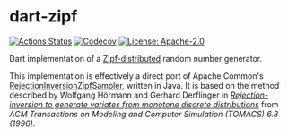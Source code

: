 # dart-zipf

[![Actions Status](https://github.com/flexremit/app/workflows/build/badge.svg)](https://github.com/flexremit/app/actions?query=workflow%3Abuild)
[![Codecov](https://codecov.io/github/brokeyourbike/dart_zipf/coverage.svg?branch=master)](https://codecov.io/gh/brokeyourbike/dart_zipf)
[![License: Apache-2.0](https://img.shields.io/github/license/brokeyourbike/dart_zipf)](https://github.com/brokeyourbike/dart_zipf/blob/main/LICENSE)

Dart implementation of a
[Zipf-distributed](https://en.wikipedia.org/wiki/Zipf's_law) random
number generator.

This implementation is effectively a direct port of Apache Common's
[RejectionInversionZipfSampler](https://github.com/apache/commons-rng/blob/6a1b0c16090912e8fc5de2c1fb5bd8490ac14699/commons-rng-sampling/src/main/java/org/apache/commons/rng/sampling/distribution/RejectionInversionZipfSampler.java),
written in Java. It is based on the method described by Wolfgang Hörmann and Gerhard Derflinger
in [*Rejection-inversion to generate variates from monotone discrete
distributions*](https://dl.acm.org/citation.cfm?id=235029) from *ACM Transactions on Modeling
and Computer Simulation (TOMACS) 6.3 (1996)*.